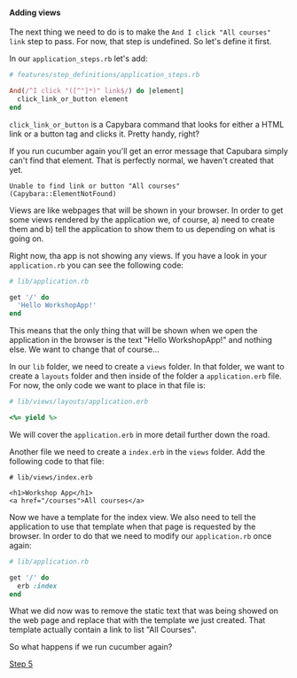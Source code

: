 #### Adding views

The next thing we need to do is to make the `And I click "All courses" link` step to pass. For now, that step is undefined. So let's define it first.

In our `application_steps.rb` let's add:

```ruby
# features/step_definitions/application_steps.rb

And(/^I click "([^"]*)" link$/) do |element|
  click_link_or_button element
end
```

`click_link_or_button` is a Capybara command that looks for either a HTML link or a button tag and clicks it. Pretty handy, right?

 If you run cucumber again you'll get an error message that Capubara simply can't find that element. That is perfectly normal, we haven't created that yet.

 ```
 Unable to find link or button "All courses" (Capybara::ElementNotFound)
 ```

 Views are like webpages that will be shown in your browser.
 In order to get some views rendered by the application we, of course, a) need to create them and b) tell the application to show them to us depending on what is going on.

 Right now, tha app is not showing any views. If you have a look in your `application.rb` you can see the following code:

 ```ruby
 # lib/application.rb

 get '/' do
   'Hello WorkshopApp!'
 end
 ```

This means that the only thing that will be shown when we open the application in the browser is the text "Hello WorkshopApp!" and nothing else. We want to change that of course...


In our `lib` folder, we need to create a `views` folder. In that folder, we want to create a `layouts` folder and then inside of the folder a `application.erb` file. For now, the only code we want to place in that file is:

```ruby
# lib/views/layouts/application.erb

<%= yield %>
```

We will cover the `application.erb` in more detail further down the road.

Another file we need to create a `index.erb` in the `views` folder. Add the following code to that file:

```HTML+ERB
# lib/views/index.erb

<h1>Workshop App</h1>
<a href="/courses">All courses</a>
```

Now we have a template for the index view. We also need to tell the application to use that template when that page is requested by the browser. In order to do that we need to modify our `application.rb` once again:
```ruby
# lib/application.rb

get '/' do
  erb :index
end
```
What we did now was to remove the static text that was being showed on the web page and replace that with the template we just created. That template actually contain a link to list "All Courses".

So what happens if we run cucumber again?

[Step 5](step5.md)









